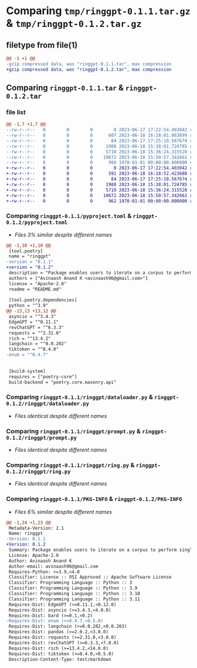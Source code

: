 # Comparing `tmp/ringgpt-0.1.1.tar.gz` & `tmp/ringgpt-0.1.2.tar.gz`

## filetype from file(1)

```diff
@@ -1 +1 @@
-gzip compressed data, was "ringgpt-0.1.1.tar", max compression
+gzip compressed data, was "ringgpt-0.1.2.tar", max compression
```

## Comparing `ringgpt-0.1.1.tar` & `ringgpt-0.1.2.tar`

### file list

```diff
@@ -1,7 +1,7 @@
--rw-r--r--   0        0        0        0 2023-06-17 17:22:54.403042 ringgpt-0.1.1/README.md
--rw-r--r--   0        0        0      607 2023-06-18 16:18:01.063699 ringgpt-0.1.1/pyproject.toml
--rw-r--r--   0        0        0       84 2023-06-17 17:25:10.567674 ringgpt-0.1.1/ringgpt/__init__.py
--rw-r--r--   0        0        0     1988 2023-06-18 15:38:01.724785 ringgpt-0.1.1/ringgpt/dataloader.py
--rw-r--r--   0        0        0     5710 2023-06-18 15:36:24.315528 ringgpt-0.1.1/ringgpt/prompt.py
--rw-r--r--   0        0        0    10672 2023-06-18 15:50:57.342661 ringgpt-0.1.1/ringgpt/ring.py
--rw-r--r--   0        0        0      999 1970-01-01 00:00:00.000000 ringgpt-0.1.1/PKG-INFO
+-rw-r--r--   0        0        0        0 2023-06-17 17:22:54.403042 ringgpt-0.1.2/README.md
+-rw-r--r--   0        0        0      591 2023-06-18 16:18:52.423688 ringgpt-0.1.2/pyproject.toml
+-rw-r--r--   0        0        0       84 2023-06-17 17:25:10.567674 ringgpt-0.1.2/ringgpt/__init__.py
+-rw-r--r--   0        0        0     1988 2023-06-18 15:38:01.724785 ringgpt-0.1.2/ringgpt/dataloader.py
+-rw-r--r--   0        0        0     5710 2023-06-18 15:36:24.315528 ringgpt-0.1.2/ringgpt/prompt.py
+-rw-r--r--   0        0        0    10672 2023-06-18 15:50:57.342661 ringgpt-0.1.2/ringgpt/ring.py
+-rw-r--r--   0        0        0      962 1970-01-01 00:00:00.000000 ringgpt-0.1.2/PKG-INFO
```

### Comparing `ringgpt-0.1.1/pyproject.toml` & `ringgpt-0.1.2/pyproject.toml`

 * *Files 3% similar despite different names*

```diff
@@ -1,10 +1,10 @@
 [tool.poetry]
 name = "ringgpt"
-version = "0.1.1"
+version = "0.1.2"
 description = "Package enables users to iterate on a corpus to perform single shot completion tasks leveraging GPT-3.5, Bard and Bing Chat"
 authors = ["Avinaash Anand K <avinaash96@gmail.com>"]
 license = "Apache-2.0"
 readme = "README.md"
 
 [tool.poetry.dependencies]
 python = "^3.9"
@@ -13,13 +13,12 @@
 asyncio = "^3.4.3"
 EdgeGPT = "^0.11.1"
 revChatGPT = "^6.3.3"
 requests = "^2.31.0"
 rich = "^13.4.2"
 langchain = "^0.0.202"
 tiktoken = "^0.4.0"
-enum = "^0.4.7"
 
 
 [build-system]
 requires = ["poetry-core"]
 build-backend = "poetry.core.masonry.api"
```

### Comparing `ringgpt-0.1.1/ringgpt/dataloader.py` & `ringgpt-0.1.2/ringgpt/dataloader.py`

 * *Files identical despite different names*

### Comparing `ringgpt-0.1.1/ringgpt/prompt.py` & `ringgpt-0.1.2/ringgpt/prompt.py`

 * *Files identical despite different names*

### Comparing `ringgpt-0.1.1/ringgpt/ring.py` & `ringgpt-0.1.2/ringgpt/ring.py`

 * *Files identical despite different names*

### Comparing `ringgpt-0.1.1/PKG-INFO` & `ringgpt-0.1.2/PKG-INFO`

 * *Files 6% similar despite different names*

```diff
@@ -1,24 +1,23 @@
 Metadata-Version: 2.1
 Name: ringgpt
-Version: 0.1.1
+Version: 0.1.2
 Summary: Package enables users to iterate on a corpus to perform single shot completion tasks leveraging GPT-3.5, Bard and Bing Chat
 License: Apache-2.0
 Author: Avinaash Anand K
 Author-email: avinaash96@gmail.com
 Requires-Python: >=3.9,<4.0
 Classifier: License :: OSI Approved :: Apache Software License
 Classifier: Programming Language :: Python :: 3
 Classifier: Programming Language :: Python :: 3.9
 Classifier: Programming Language :: Python :: 3.10
 Classifier: Programming Language :: Python :: 3.11
 Requires-Dist: EdgeGPT (>=0.11.1,<0.12.0)
 Requires-Dist: asyncio (>=3.4.3,<4.0.0)
 Requires-Dist: bard (>=0.1,<0.2)
-Requires-Dist: enum (>=0.4.7,<0.5.0)
 Requires-Dist: langchain (>=0.0.202,<0.0.203)
 Requires-Dist: pandas (>=2.0.2,<3.0.0)
 Requires-Dist: requests (>=2.31.0,<3.0.0)
 Requires-Dist: revChatGPT (>=6.3.3,<7.0.0)
 Requires-Dist: rich (>=13.4.2,<14.0.0)
 Requires-Dist: tiktoken (>=0.4.0,<0.5.0)
 Description-Content-Type: text/markdown
```

